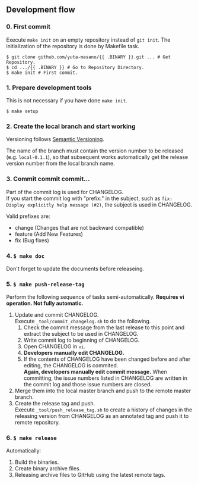 ## Development flow

### 0. First commit

Execute `make init` on an empty repository instead of `git init`. The initialization of the repository is done by Makefile task.

```
$ git clone github.com/yuta-masano/{{ .BINARY }}.git ... # Get Repository.
$ cd .../{{ .BINARY }} # Go to Repository Directory.
$ make init # First commit.
```

### 1. Prepare development tools

This is not necessary if you have done `make init`.

```
$ make setup
```

### 2. Create the local branch and start working

Versioning follows [Semantic Versioning](http://semver.org/).

The name of the branch must contain the version number to be released (e.g. `local-0.1.1`), so that subsequent works automatically get the release version number from the local branch name.

### 3. Commit commit commit...

Part of the commit log is used for CHANGELOG.  
If you start the commit log with "prefix:" in the subject, such as `fix: Display explicitly help message (#2)`, the subject is used in CHANGELOG.

Valid prefixes are:
- change (Changes that are not backward compatible)
- feature (Add New Features)
- fix (Bug fixes)

### 4. `$ make doc`

Don't forget to update the documents before releaseing.

### 5. `$ make push-release-tag`

Perform the following sequence of tasks semi-automatically. **Requires vi operation. Not fully automatic.**

1. Update and commit CHANGELOG.  
   Execute `_tool/commit_changelog.sh` to do the following.
   1. Check the commit message from the last release to this point and extract the subject to be used in CHANGELOG.
   2. Write commit log to beginning of CHANGELOG.
   3. Open CHANGELOG in `vi`.
   4. **Developers manually edit CHANGELOG.**
   5. If the contents of CHANGELOG have been changed before and after editing, the CHANGELOG is commited.  
      **Again, developers manually edit commit message.**
      When committing, the issue numbers listed in CHANGELOG are written in the commit log and those issue numbers are closed.
2. Merge them into the local master branch and push to the remote master branch.
3. Create the release tag and push.  
   Execute `_tool/push_release_tag.sh` to create a history of changes in the releasing version from CHANGELOG as an annotated tag and push it to remote repository.

### 6. `$ make release`

Automatically:
1. Build the binaries.
2. Create binary archive files.
3. Releasing archive files to GitHub using the latest remote tags.
